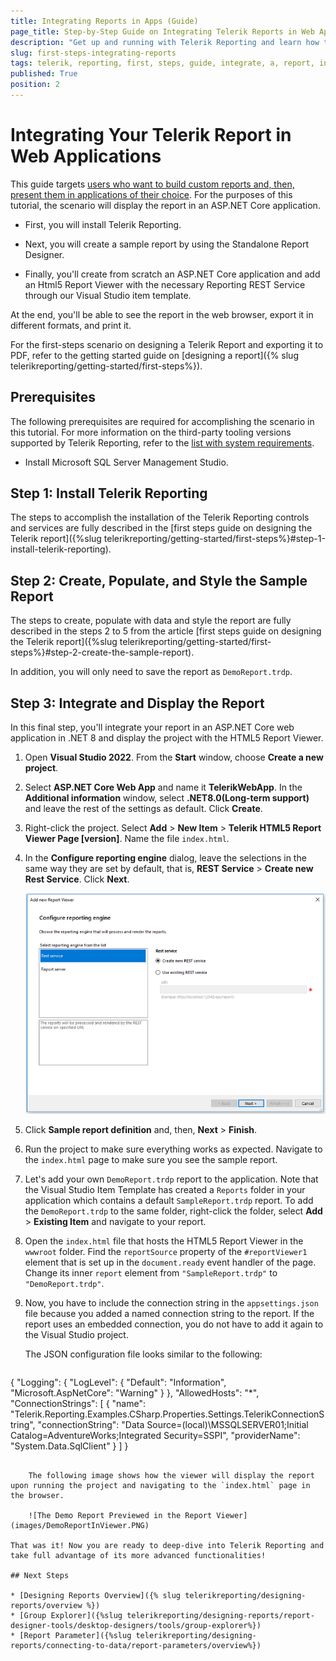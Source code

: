 ```yaml
---
title: Integrating Reports in Apps (Guide)
page_title: Step-by-Step Guide on Integrating Telerik Reports in Web Applications
description: "Get up and running with Telerik Reporting and learn how to integrate your Telerik Report into a web application. Use the dedicated Visual Studio Item Templates that make your life easier and more productive."
slug: first-steps-integrating-reports
tags: telerik, reporting, first, steps, guide, integrate, a, report, in, application
published: True
position: 2
---
```


# Integrating Your Telerik Report in Web Applications

This guide targets [users who want to build custom reports and, then, present them in applications of their choice](https://www.telerik.com/products/reporting/embedded-reporting.aspx). For the purposes of this tutorial, the scenario will display the report in an ASP.NET Core application.

* First, you will install Telerik Reporting.

* Next, you will create a sample report by using the Standalone Report Designer.

* Finally, you'll create from scratch an ASP.NET Core application and add an Html5 Report Viewer with the necessary Reporting REST Service through our Visual Studio item template.

At the end, you'll be able to see the report in the web browser, export it in different formats, and print it.

For the first-steps scenario on designing a Telerik Report and exporting it to PDF, refer to the getting started guide on [designing a report]({% slug telerikreporting/getting-started/first-steps%}).

## Prerequisites

The following prerequisites are required for accomplishing the scenario in this tutorial. For more information on the third-party tooling versions supported by Telerik Reporting, refer to the [list with system requirements](https://www.telerik.com/products/reporting/system-requirements).

* Install Microsoft SQL Server Management Studio.

## Step 1: Install Telerik Reporting

The steps to accomplish the installation of the Telerik Reporting controls and services are fully described in the [first steps guide on designing the Telerik report]({%slug telerikreporting/getting-started/first-steps%}#step-1-install-telerik-reporting).

## Step 2: Create, Populate, and Style the Sample Report

The steps to create, populate with data and style the report are fully described in the steps 2 to 5 from the article [first steps guide on designing the Telerik report]({%slug telerikreporting/getting-started/first-steps%}#step-2-create-the-sample-report).

In addition, you will only need to save the report as `DemoReport.trdp`.

## Step 3: Integrate and Display the Report

In this final step, you'll integrate your report in an ASP.NET Core web application in .NET 8 and display the project with the HTML5 Report Viewer.

1. Open __Visual Studio 2022__. From the __Start__ window, choose __Create a new project__.

1. Select __ASP.NET Core Web App__ and name it __TelerikWebApp__. In the __Additional information__ window, select __.NET8.0(Long-term support)__ and leave the rest of the settings as default. Click __Create__.

1. Right-click the project. Select __Add__ > __New Item__ > __Telerik HTML5 Report Viewer Page [version]__. Name the file `index.html`.

1. In the __Configure reporting engine__ dialog, leave the selections in the same way they are set by default, that is, __REST Service__ > __Create new Rest Service__. Click __Next__.

	![Page for Configuring the Rest Srervice for the Report Viewer](images/RestSrervice.PNG)

1. Click __Sample report definition__ and, then, __Next__ > __Finish__.

1. Run the project to make sure everything works as expected. Navigate to the `index.html` page to make sure you see the sample report.

1. Let's add your own `DemoReport.trdp` report to the application. Note that the Visual Studio Item Template has created a `Reports` folder in your application which contains a default `SampleReport.trdp` report. To add the `DemoReport.trdp` to the same folder, right-click the folder, select __Add__ > __Existing Item__ and navigate to your report.

1. Open the `index.html` file that hosts the HTML5 Report Viewer in the `wwwroot` folder. Find the `reportSource` property of the `#reportViewer1` element that is set up in the `document.ready` event handler of the page. Change its inner `report` element from `"SampleReport.trdp"` to `"DemoReport.trdp"`.

1. Now, you have to include the connection string in the `appsettings.json` file because you added a named connection string to the report. If the report uses an embedded connection, you do not have to add it again to the Visual Studio project.

	The JSON configuration file looks similar to the following:

	````JSON
{
	"Logging": {
		"LogLevel": {
			"Default": "Information",
			"Microsoft.AspNetCore": "Warning"
		}
	},
	"AllowedHosts": "*",
	"ConnectionStrings": [
		{
			"name": "Telerik.Reporting.Examples.CSharp.Properties.Settings.TelerikConnectionString",
			"connectionString": "Data Source=(local)\\MSSQLSERVER01;Initial Catalog=AdventureWorks;Integrated Security=SSPI",
			"providerName": "System.Data.SqlClient"
		}
	]
	}
````

	The following image shows how the viewer will display the report upon running the project and navigating to the `index.html` page in the browser.

	![The Demo Report Previewed in the Report Viewer](images/DemoReportInViewer.PNG)

That was it! Now you are ready to deep-dive into Telerik Reporting and take full advantage of its more advanced functionalities!

## Next Steps

* [Designing Reports Overview]({% slug telerikreporting/designing-reports/overview %})
* [Group Explorer]({%slug telerikreporting/designing-reports/report-designer-tools/desktop-designers/tools/group-explorer%})
* [Report Parameter]({%slug telerikreporting/designing-reports/connecting-to-data/report-parameters/overview%})

